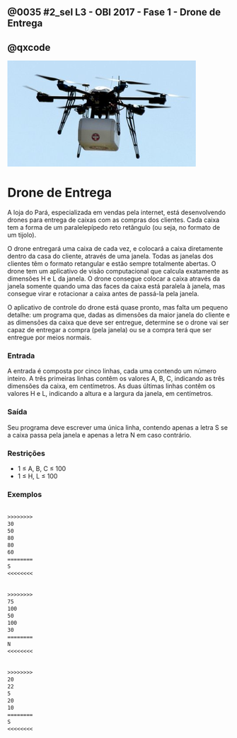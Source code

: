 ## @0035 #2_sel L3 - OBI 2017 - Fase 1 - Drone de Entrega
## @qxcode

![drone de entrega](capa.jpg)

Drone de Entrega
================

A loja do Pará, especializada em vendas pela internet, está desenvolvendo drones para entrega de caixas com as compras dos clientes. Cada caixa tem a forma de um paralelepípedo reto retângulo (ou seja, no formato de um tijolo).

O drone entregará uma caixa de cada vez, e colocará a caixa diretamente dentro da casa do cliente, através de uma janela. Todas as janelas dos clientes têm o formato retangular e estão sempre totalmente abertas. O drone tem um aplicativo de visão computacional que calcula exatamente as dimensões H e L da janela. O drone consegue colocar a caixa através da janela somente quando uma das faces da caixa está paralela à janela, mas consegue virar e rotacionar a caixa antes de passá-la pela janela.

O aplicativo de controle do drone está quase pronto, mas falta um pequeno detalhe: um programa que, dadas as dimensões da maior janela do cliente e as dimensões da caixa que deve ser entregue, determine se o drone vai ser capaz de entregar a compra (pela janela) ou se a compra terá que ser entregue por meios normais.

### Entrada

A entrada é composta por cinco linhas, cada uma contendo um número inteiro. A três primeiras linhas contêm os valores A, B, C, indicando as três dimensões da caixa, em centímetros. As duas últimas linhas contêm os valores H e L, indicando a altura e a largura da janela, em centímetros.

### Saída

Seu programa deve escrever uma única linha, contendo apenas a letra S se a caixa passa pela janela e apenas a letra N em caso contrário.

### Restrições

* 1 ≤ A, B, C ≤ 100
* 1 ≤ H, L ≤ 100

### Exemplos

```

>>>>>>>>
30
50
80
80
60
========
S
<<<<<<<<


>>>>>>>>
75
100
50
100
30
========
N
<<<<<<<<


>>>>>>>>
20
22
5
20
10
========
S
<<<<<<<<

```

<!--- 

>>>>>>>>
1
1
1
40
40
========
S
<<<<<<<<


>>>>>>>>
80
80
80
10
10
========
N
<<<<<<<<


>>>>>>>>
2
2
2
90
40
========
S
<<<<<<<<


>>>>>>>>
10
20
30
50
60
========
S
<<<<<<<<


--->
